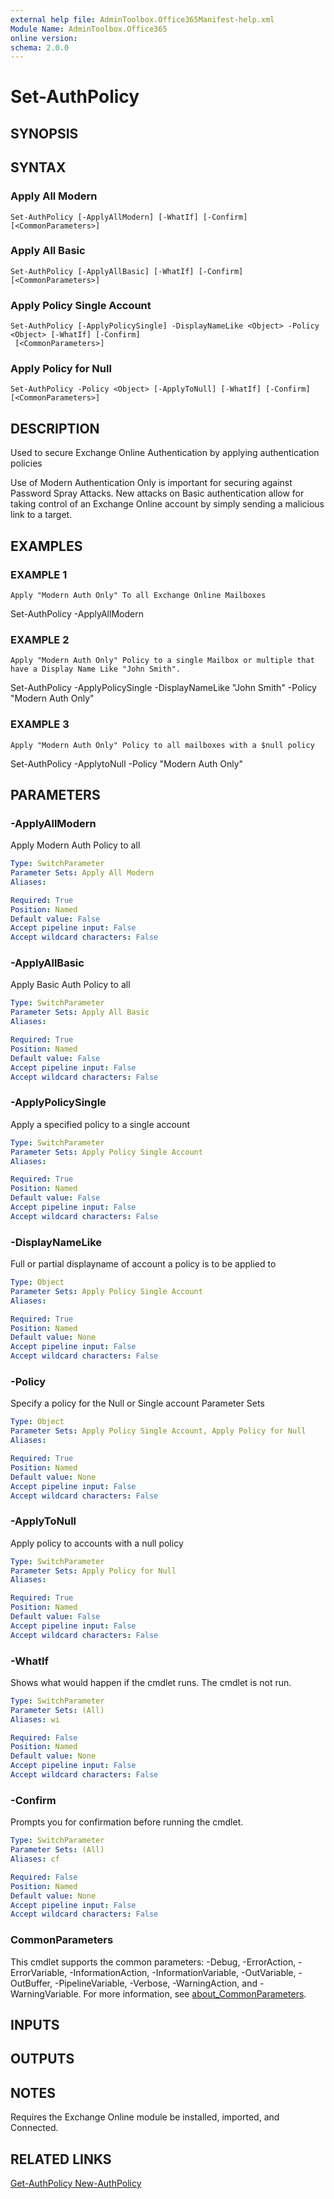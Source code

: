 ```yaml
---
external help file: AdminToolbox.Office365Manifest-help.xml
Module Name: AdminToolbox.Office365
online version:
schema: 2.0.0
---
```


# Set-AuthPolicy

## SYNOPSIS

## SYNTAX

### Apply All Modern
```
Set-AuthPolicy [-ApplyAllModern] [-WhatIf] [-Confirm] [<CommonParameters>]
```

### Apply All Basic
```
Set-AuthPolicy [-ApplyAllBasic] [-WhatIf] [-Confirm] [<CommonParameters>]
```

### Apply Policy Single Account
```
Set-AuthPolicy [-ApplyPolicySingle] -DisplayNameLike <Object> -Policy <Object> [-WhatIf] [-Confirm]
 [<CommonParameters>]
```

### Apply Policy for Null
```
Set-AuthPolicy -Policy <Object> [-ApplyToNull] [-WhatIf] [-Confirm] [<CommonParameters>]
```

## DESCRIPTION
Used to secure Exchange Online Authentication by applying authentication policies

Use of Modern Authentication Only is important for securing against Password Spray Attacks.
New attacks on Basic authentication allow for taking control of an Exchange Online account by simply sending a malicious link to a target.

## EXAMPLES

### EXAMPLE 1
```
Apply "Modern Auth Only" To all Exchange Online Mailboxes
```

Set-AuthPolicy -ApplyAllModern

### EXAMPLE 2
```
Apply "Modern Auth Only" Policy to a single Mailbox or multiple that have a Display Name Like "John Smith".
```

Set-AuthPolicy -ApplyPolicySingle -DisplayNameLike "John Smith" -Policy "Modern Auth Only"

### EXAMPLE 3
```
Apply "Modern Auth Only" Policy to all mailboxes with a $null policy
```

Set-AuthPolicy -ApplytoNull -Policy "Modern Auth Only"

## PARAMETERS

### -ApplyAllModern
Apply Modern Auth Policy to all

```yaml
Type: SwitchParameter
Parameter Sets: Apply All Modern
Aliases:

Required: True
Position: Named
Default value: False
Accept pipeline input: False
Accept wildcard characters: False
```

### -ApplyAllBasic
Apply Basic Auth Policy to all

```yaml
Type: SwitchParameter
Parameter Sets: Apply All Basic
Aliases:

Required: True
Position: Named
Default value: False
Accept pipeline input: False
Accept wildcard characters: False
```

### -ApplyPolicySingle
Apply a specified policy to a single account

```yaml
Type: SwitchParameter
Parameter Sets: Apply Policy Single Account
Aliases:

Required: True
Position: Named
Default value: False
Accept pipeline input: False
Accept wildcard characters: False
```

### -DisplayNameLike
Full or partial displayname of account a policy is to be applied to

```yaml
Type: Object
Parameter Sets: Apply Policy Single Account
Aliases:

Required: True
Position: Named
Default value: None
Accept pipeline input: False
Accept wildcard characters: False
```

### -Policy
Specify a policy for the Null or Single account Parameter Sets

```yaml
Type: Object
Parameter Sets: Apply Policy Single Account, Apply Policy for Null
Aliases:

Required: True
Position: Named
Default value: None
Accept pipeline input: False
Accept wildcard characters: False
```

### -ApplyToNull
Apply policy to accounts with a null policy

```yaml
Type: SwitchParameter
Parameter Sets: Apply Policy for Null
Aliases:

Required: True
Position: Named
Default value: False
Accept pipeline input: False
Accept wildcard characters: False
```

### -WhatIf
Shows what would happen if the cmdlet runs.
The cmdlet is not run.

```yaml
Type: SwitchParameter
Parameter Sets: (All)
Aliases: wi

Required: False
Position: Named
Default value: None
Accept pipeline input: False
Accept wildcard characters: False
```

### -Confirm
Prompts you for confirmation before running the cmdlet.

```yaml
Type: SwitchParameter
Parameter Sets: (All)
Aliases: cf

Required: False
Position: Named
Default value: None
Accept pipeline input: False
Accept wildcard characters: False
```

### CommonParameters
This cmdlet supports the common parameters: -Debug, -ErrorAction, -ErrorVariable, -InformationAction, -InformationVariable, -OutVariable, -OutBuffer, -PipelineVariable, -Verbose, -WarningAction, and -WarningVariable. For more information, see [about_CommonParameters](http://go.microsoft.com/fwlink/?LinkID=113216).

## INPUTS

## OUTPUTS

## NOTES
Requires the Exchange Online module be installed, imported, and Connected.

## RELATED LINKS

[Get-AuthPolicy
New-AuthPolicy]()

